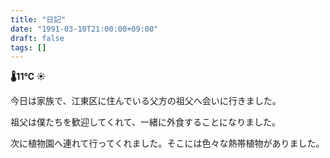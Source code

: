 ```yaml
---
title: "日記"
date: "1991-03-10T21:00:00+09:00"
draft: false
tags: []
---
```


__🌡11℃ ☀__

今日は家族で、江東区に住んでいる父方の祖父へ会いに行きました。

祖父は僕たちを歓迎してくれて、一緒に外食することになりました。

次に植物園へ連れて行ってくれました。そこには色々な熱帯植物がありました。
